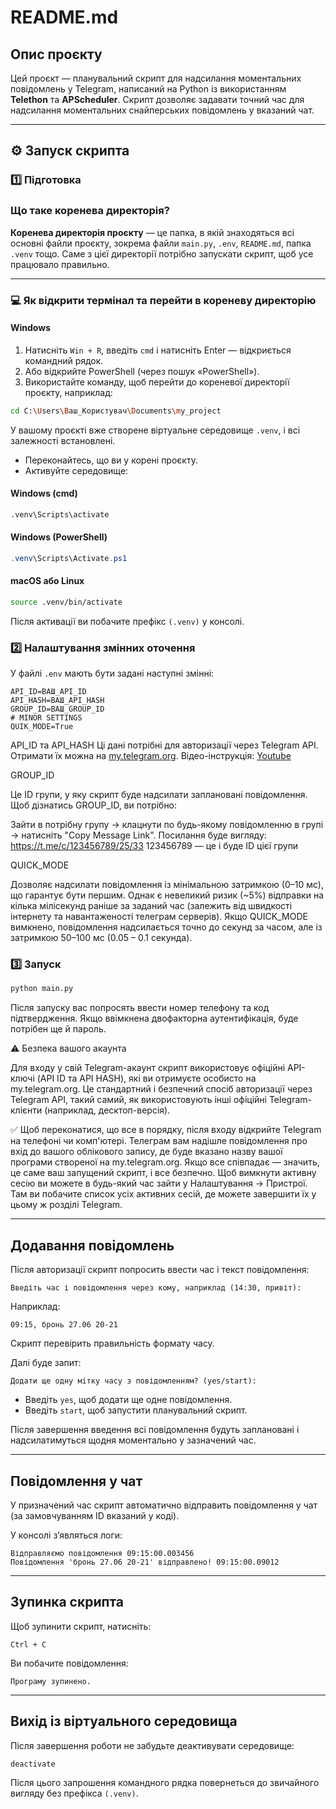 #  README.md

## Опис проєкту

Цей проєкт — планувальний скрипт для надсилання моментальних повідомлень у Telegram, написаний на Python із використанням **Telethon** та **APScheduler**. Скрипт дозволяє задавати точний час для надсилання моментальних снайперських повідомлень у вказаний чат.

---

## ⚙️ Запуск скрипта

### 1️⃣ Підготовка
### Що таке коренева директорія?

**Коренева директорія проєкту** — це папка, в якій знаходяться всі основні файли проєкту, зокрема файли `main.py`, `.env`, `README.md`, папка `.venv` тощо. Саме з цієї директорії потрібно запускати скрипт, щоб усе працювало правильно.

---

### 💻 Як відкрити термінал та перейти в кореневу директорію

#### Windows

1. Натисніть `Win + R`, введіть `cmd` і натисніть Enter — відкриється командний рядок.
2. Або відкрийте PowerShell (через пошук «PowerShell»).
3. Використайте команду, щоб перейти до кореневої директорії проєкту, наприклад:

```bash
cd C:\Users\Ваш_Користувач\Documents\my_project
```
У вашому проєкті вже створене віртуальне середовище `.venv`, і всі залежності встановлені.

* Переконайтесь, що ви у корені проєкту.
* Активуйте середовище:
#### Windows (cmd)

```bash
.venv\Scripts\activate
```

#### Windows (PowerShell)

```powershell
.venv\Scripts\Activate.ps1
```

#### macOS або Linux

```bash
source .venv/bin/activate
```

Після активації ви побачите префікс `(.venv)` у консолі.

### 2️⃣ Налаштування змінних оточення

У файлі `.env` мають бути задані наступні змінні:

```
API_ID=ВАШ_API_ID
API_HASH=ВАШ_API_HASH
GROUP_ID=ВАШ_GROUP_ID
# MINOR SETTINGS
QUIK_MODE=True
```

API_ID та API_HASH
Ці дані потрібні для авторизації через Telegram API. Отримати їх можна на [my.telegram.org](https://my.telegram.org).
Відео-інструкція: [Youtube](https://www.youtube.com/shorts/DtaShUUlxrs)

GROUP_ID

Це ID групи, у яку скрипт буде надсилати заплановані повідомлення. Щоб дізнатись GROUP_ID, ви потрібно:

Зайти в потрібну групу → клацнути по будь-якому повідомленню в групі → натисніть "Copy Message Link".
Посилання буде вигляду: https://t.me/c/123456789/25/33
123456789 — це і буде ID цієї групи

QUICK_MODE

Дозволяє надсилати повідомлення із мінімальною затримкою (0–10 мс), що гарантує бути першим. Однак є невеликий ризик (~5%) відправки на кілька мілісекунд раніше за заданий час (залежить від швидкості інтернету та навантаженості телеграм серверів).
Якщо QUICK_MODE вимкнено, повідомлення надсилається точно до секунд за часом, але із затримкою 50–100 мс (0.05 – 0.1 секунда).
### 3️⃣ Запуск

```bash
python main.py
```

Після запуску вас попросять ввести номер телефону та код підтвердження. Якщо ввімкнена двофакторна аутентифікація, буде потрібен ще й пароль.

⚠️ Безпека вашого акаунта

Для входу у свій Telegram-акаунт скрипт використовує офіційні API-ключі (API ID та API HASH), які ви отримуєте особисто на my.telegram.org. Це стандартний і безпечний спосіб авторизації через Telegram API, такий самий, як використовують інші офіційні Telegram-клієнти (наприклад, десктоп-версія).

✅ Щоб переконатися, що все в порядку, після входу відкрийте Telegram на телефоні чи комп'ютері. Телеграм вам надішле повідомлення про вхід до вашого облікового запису, де буде вказано назву вашої програми створеної на my.telegram.org.
Якщо все співпадає — значить, це саме ваш запущений скрипт, і все безпечно.
Щоб вимкнути активну сесію ви можете в будь-який час зайти у Налаштування → Пристрої. Там ви побачите список усіх активних сесій, де можете завершити їх у цьому ж розділі Telegram.

---

## Додавання повідомлень

Після авторизації скрипт попросить ввести час і текст повідомлення:

```
Введіть час і повідомлення через кому, наприклад (14:30, привіт):
```

Наприклад:

```
09:15, бронь 27.06 20-21
```

Скрипт перевірить правильність формату часу.

Далі буде запит:

```
Додати ще одну мітку часу з повідомленням? (yes/start):
```

* Введіть `yes`, щоб додати ще одне повідомлення.
* Введіть `start`, щоб запустити планувальний скрипт.

Після завершення введення всі повідомлення будуть заплановані і надсилатимуться щодня моментально у зазначений час.

---

## Повідомлення у чат

У призначений час скрипт автоматично відправить повідомлення у чат (за замовчуванням ID вказаний у коді).

У консолі з’являться логи:

```
Відправляємо повідомлення 09:15:00.003456
Повідомлення 'бронь 27.06 20-21' відправлено! 09:15:00.09012
```

---

## Зупинка скрипта

Щоб зупинити скрипт, натисніть:

```
Ctrl + C
```

Ви побачите повідомлення:

```
Програму зупинено.
```

---

## Вихід із віртуального середовища

Після завершення роботи не забудьте деактивувати середовище:

```bash
deactivate
```

Після цього запрошення командного рядка повернеться до звичайного вигляду без префікса `(.venv)`.